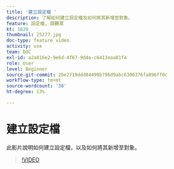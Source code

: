 ```yaml
---
title: '建立設定檔 '
description: 了解如何建立設定檔及如何將其新增至對象。
feature: 設定檔, 閱聽眾
kt: 1820
thumbnail: 25277.jpg
doc-type: feature video
activity: use
team: DOC
exl-id: a2a816e2-9e6d-4f67-9d4e-c6413eaa81f4
role: User
level: Beginner
source-git-commit: 2be2719ddd84490b796d9abc6300376fa896ff0c
workflow-type: tm+mt
source-wordcount: '38'
ht-degree: 13%

---
```


# 建立設定檔

此影片說明如何建立設定檔，以及如何將其新增至對象。

>[!VIDEO](https://video.tv.adobe.com/v/25277/?quality=12)
